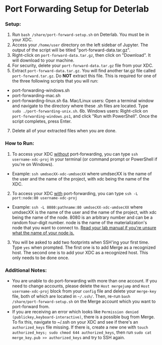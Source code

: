 # Port Forwarding Setup for Deterlab

### Setup:
1. Run ```bash /share/port-forward-setup.sh``` on Deterlab. You must be in your XDC.
2. Access your ```/home/user``` directory on the left sidebar of Jupyter. The output of the script will be titled "port-forward-data.tar.gz".
3. Right-click on ```port-forward-data.tar.gz```, then click on "Download". It will download to your machine.
4. For security, delete your ```port-forward-data.tar.gz``` file from your XDC.
5. Extract ```port-forward-data.tar.gz```. You will find another tar.gz file called ```port-forward.tar.gz```. Do **NOT** extract this file. This is required for one of the three following scripts that you will run:
- port-forwarding-windows.sh
- port-forwarding-mac.sh
- port-forwarding-linux.sh
6a. Mac/Linux users: Open a terminal window and navigate to the directory where these .sh files are located. Type ```sudo ./port-forwarding-unix.sh```.
6b. Windows users: Right-click on ```port-forwarding-windows.ps1```, and click "Run with PowerShell". Once the script completes, press Enter.
7. Delete all of your extracted files when you are done. 

### How to Run:
1. To access your XDC <ins>without</ins> port-forwarding, you can type ```ssh username-xdc-proj``` in your terminal (or command prompt or PowerShell if you're on Windows).
- Example: ```ssh umdsecXX-xdc-umdsecXX``` where umdsecXX is the name of the user and the name of the project, with xdc being the name of the XDC.
2. To access your XDC <ins>with</ins> port-forwarding, you can type ```ssh -L port:node:80 username-xdc-proj```
- Example: ```ssh -L 8080:pathname:80 umdsecXX-xdc-umdsecXX``` where umdsecXX is the name of the user and the name of the project, with xdc being the name of the node. 8080 is an arbitrary number and can be a random four-digit number. node is the name of the materialization's node that you want to connect to. <ins>Read your lab manual if you're unsure what the name of your node is.<ins>
3. You will be asked to add two footprints when SSH'ing your first time. Type ```yes``` when prompted. The first one is to add Merge as a recognized host. The second one is to add your XDC as a recognized host. This only needs to be done once.

### Additional Notes:
- You are unable to do port-forwarding with more than one account. If you need to change accounts, please delete the ```Host mergejump``` and ```Host username-xdc-proj``` block from your ```config``` file and delete your ```merge-key``` file, both of which are located in ```~/.ssh/```. Then, re-run ```bash /share/port-forward-setup.sh``` on the Merge account which you want to port-forward from.
- If you are receiving an error which looks like ```Permission denied (publickey,keyboard-interactive)```, there is a possible bug from Merge. To fix this, navigate to ~/.ssh on your XDC and see if there's an ```authorized_keys``` file missing. If there is, create a new one with ```touch authorized_keys; sudo chmod 644 authorized_keys```, then run ```sudo cat merge_key.pub >> authorized_keys``` and try to SSH again.
